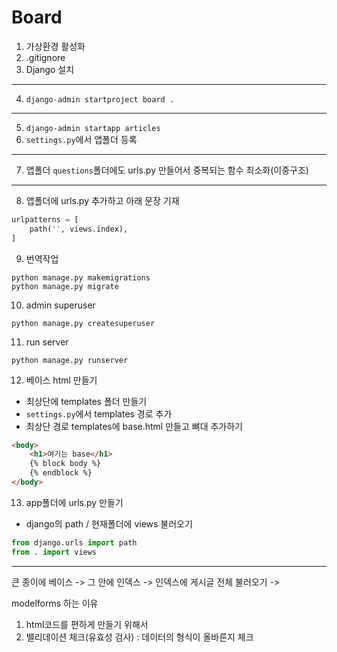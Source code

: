 # Board

1. 가상환경 활성화
2. .gitignore
3. Django 설치
---
4. `django-admin startproject board .`
---
5. `django-admin startapp articles`
6. `settings.py`에서 앱폴더 등록
---
7. 앱폴더 `questions`폴더에도 urls.py 만들어서 중복되는 함수 최소화(이중구조)
---
8. 앱폴더에 urls.py 추가하고 아래 문장 기재
```py
urlpatterns = [
    path('', views.index),
]
```
9. 번역작업
```shell
python manage.py makemigrations
python manage.py migrate
```
10. admin superuser
```shell
python manage.py createsuperuser
```
11. run server
```shell
python manage.py runserver
```
12. 베이스 html 만들기
- 최상단에 templates 폴더 만들기
- `settings.py`에서 templates 경로 추가
- 최상단 경로 templates에 base.html 만들고 뼈대 추가하기
```html
<body>
    <h1>여기는 base</h1>
    {% block body %}
    {% endblock %}
</body>
```
13. app폴더에 urls.py 만들기
- django의 path / 현재폴더에 views 불러오기
```py
from django.urls import path
from . import views
```
---
큰 종이에 베이스 -> 그 안에 인덱스 -> 인덱스에 게시글 전체 불러오기 -> 

modelforms 하는 이유
1. html코드를 편하게 만들기 위해서
2. 밸리데이션 체크(유효성 검사) : 데이터의 형식이 올바른지 체크